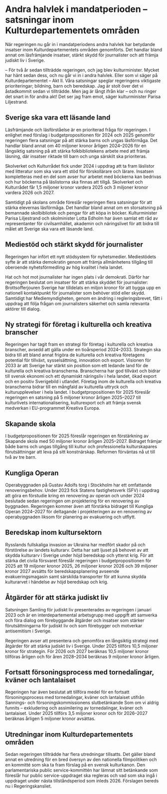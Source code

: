 # Andra halvlek i mandatperioden – satsningar inom Kulturdepartementets områden

När regeringen nu går in i mandatperiodens andra halvlek har betydande insatser inom Kulturdepartementets områden genomförts. Det handlar bland annat om läsfrämjande insatser, stärkt skydd för journalister och att främja judiskt liv i Sverige.

– För två år sedan tillträdde regeringen, och jag blev kulturminister. Mycket har hänt sedan dess, och nu går vi in i andra halvlek. Eller som vi säger på Kulturdepartementet – Akt II. Våra satsningar speglar regeringens viktigaste prioriteringar; bildning, barn och beredskap. Jag är stolt över det vi åstadkommit sedan vi tillträdde. Men jag är långt ifrån klar – och nu ringer det snart in för andra akt! Det ser jag fram emot, säger kulturminister Parisa Liljestrand.

## Sverige ska vara ett läsande land

Läsfrämjande och läsförståelse är en prioriterad fråga för regeringen. I enlighet med förslag i budgetpropositionen för 2024 och 2025 genomför regeringen flera satsningar på att stärka barns och ungas läsförmåga. Det handlar bland annat om 40 miljoner kronor årligen 2024–2026 för en långsiktig satsning på att stärka folkbibliotekens arbete med att främja läsning, där insatser riktade till barn och unga särskilt ska prioriteras.

Skolverket och Kulturrådet fick under 2024 i uppdrag att ta fram läslistor med litteratur som ska vara ett stöd för förskollärare och lärare. Insatsen kompletteras med en del som avser hur arbetet med böckerna kan bedrivas och hur böckerna på läslistorna ska finnas att tillgå. Skolverket och Kulturrådet får 1,5 miljoner kronor vardera 2025 och 3 miljoner kronor vardera 2026 och 2027.

Samtidigt på skolans område föreslår regeringen flera satsningar för att stärka elevernas läsförmåga. Det handlar bland annat om en storsatsning på bemannade skolbibliotek och pengar för att köpa in böcker. Kulturminister Parisa Liljestrand och skolminister Lotta Edholm har även samlat ett råd av representanter för civilsamhället, akademin och näringslivet för att bidra till målet att Sverige ska vara ett läsande land.

## Mediestöd och stärkt skydd för journalister

Regeringen har infört ett nytt stödsystem för nyhetsmedier. Mediestödets syfte är att stärka demokratin genom att främja allmänhetens tillgång till oberoende nyhetsförmedling av hög kvalitet i hela landet.

Hat och hot mot journalister har ingen plats i vår demokrati. Därför har regeringen beslutat om insatser för att stärka skyddet för journalister: Brottsofferjouren Sverige har tilldelats en miljon kronor för att bygga upp en nationell kontaktpunkt för journalister som behöver stöd eller skydd. Samtidigt har Mediemyndigheten, genom en ändring i regleringsbrevet, fått i uppdrag att följa frågan om journalisters säkerhet och samla relevanta aktörer till dialog.

## Ny strategi för företag i kulturella och kreativa branscher

Regeringen har tagit fram en strategi för företag i kulturella och kreativa branscher, avsedd att gälla under en tioårsperiod 2024–2033. Strategin ska bidra till att bland annat frigöra de kulturella och kreativa företagens potential för tillväxt, sysselsättning, innovation och export. Visionen för 2033 är att Sverige har stärkt sin position som ett ledande land för de kulturella och kreativa branscherna. Branscherna har god tillväxt och bidrar till svensk ekonomi och ett dynamiskt näringsliv i hela landet, ökad export och en positiv Sverigebild i utlandet. Företag inom de kulturella och kreativa branscherna bidrar till en mångfald av kulturella uttryck och kulturupplevelser i hela landet. I budgetpropositionen för 2025 föreslår regeringen en satsning på 5 miljoner kronor årligen 2025–2027 till kulturlivets internationalisering, kulturexport och att främja svensk medverkan i EU-programmet Kreativa Europa.

## Skapande skola

I budgetpropositionen för 2025 föreslår regeringen en förstärkning av Skapande skola med 50 miljoner kronor årligen 2025–2027. Bidraget främjar både barns och ungas tillgång till kultur och professionella kulturskapares förutsättningar att leva på sitt konstnärskap. Reformen förväntas nå ut till två av tre barn.

## Kungliga Operan

Operabyggnaden på Gustav Adolfs torg i Stockholm har ett omfattande renoveringsbehov. Under 2023 fick Statens fastighetsverk (SFV) i uppdrag att göra en förstudie kring en renovering av operan och under 2024 beslutade sedan regeringen om projektering för en renovering av byggnaden. Regeringen kommer även att förstärka bidraget till Kungliga Operan 2024–2027 för deltagande i projekteringen av en renovering av operabyggnaden liksom för planering av evakuering och utflytt.

## Beredskap inom kultursektorn

Rysslands fullskaliga invasion av Ukraina har medfört skador på och förstörelse av landets kulturarv. Detta har satt ljuset på behovet av att skydda kulturarv i Sverige under höjd beredskap och ytterst krig. För att stärka det civila försvaret föreslår regeringen i budgetpropositionen för 2025 att 19 miljoner kronor 2025, 26 miljoner kronor 2026 och 39 miljoner kronor 2027 avsätts för beredskapsplanering avseende evakueringsmagasin samt särskilda transporter för att kunna skydda kulturarvet i händelse av höjd beredskap och krig.

## Åtgärder för att stärka judiskt liv

Satsningen Samling för judiskt liv presenterades av regeringen i januari 2023 och är en interdepartemental arbetsgrupp med uppgift att samverka och föra dialog om förebyggande åtgärder och insatser som stärker förutsättningarna för judiskt liv och som förebygger och motverkar antisemitism i Sverige.

Regeringen avser att presentera och genomföra en långsiktig strategi med åtgärder för att stärka judiskt liv i Sverige. Under 2025 tillförs 10,5 miljoner kronor för strategin. För 2026 och 2027 beräknas 10,5 miljoner kronor tillföras årligen och för åren 2028–2034 beräknas 9 miljoner kronor årligen.

## Fortsatt försoningsprocess med tornedalingar, kväner och lantalaiset

Regeringen har även beslutat att tillföra medel för en fortsatt försoningsprocess med tornedalingar, kväner och lantalaiset utifrån Sannings- och försoningskommissionens slutbetänkande Som om vi aldrig funnits – exkludering och assimilering av tornedalingar, kväner och lantalaiset. Under 2025 tillförs 3,5 miljoner kronor och för 2026–2027 beräknas årligen 5 miljoner kronor avsättas.

## Utredningar inom Kulturdepartementets områden

Sedan regeringen tillträdde har flera utredningar tillsatts. Det gäller bland annat en utredning för en bred översyn av den nationella filmpolitiken och en kommitté som ska ta fram förslag på en svensk kulturkanon. Den parlamentariska public service-kommittén har lämnat sitt betänkande som föreslår hur public service-uppdraget ska regleras och vad som ska ingå i uppdraget under nästa tillståndsperiod som inleds 2026. Förslagen bereds nu i Regeringskansliet.
